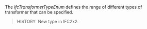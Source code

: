 The _IfcTransformerTypeEnum_ defines the range of different types of transformer that can be specified.

> HISTORY&nbsp; New type in IFC2x2.

